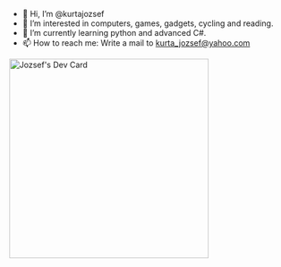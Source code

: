 - 👋 Hi, I’m @kurtajozsef
- 👀 I’m interested in computers, games, gadgets, cycling and reading.
- 🌱 I’m currently learning python and advanced C#.
- 📫 How to reach me: Write a mail to kurta_jozsef@yahoo.com

<a href="https://app.daily.dev/buntac"><img src="https://api.daily.dev/devcards/v2/ewjlSnOSk8IZOaCyQEx5z.png?r=m47&type=default" width="356" alt="Jozsef's Dev Card"/></a>

